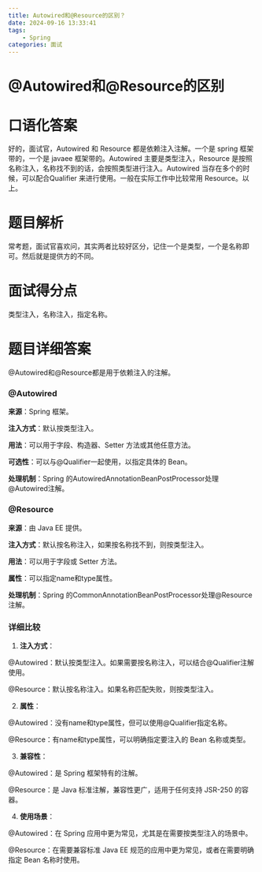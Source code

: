 ```yaml
---
title: Autowired和@Resource的区别？
date: 2024-09-16 13:33:41
tags:
	- Spring
categories: 面试
--- 
```


# @Autowired和@Resource的区别

# 口语化答案
好的，面试官，Autowired 和 Resource 都是依赖注入注解。一个是 spring 框架带的，一个是 javaee 框架带的。Autowired 主要是类型注入，Resource 是按照名称注入，名称找不到的话，会按照类型进行注入。Autowired 当存在多个的时候，可以配合Qualifier 来进行使用。一般在实际工作中比较常用 Resource。以上。

# 题目解析
常考题，面试官喜欢问，其实两者比较好区分，记住一个是类型，一个是名称即可。然后就是提供方的不同。

# 面试得分点
类型注入，名称注入，指定名称。

# 题目详细答案
@Autowired和@Resource都是用于依赖注入的注解。

### @Autowired
**来源**：Spring 框架。

**注入方式**：默认按类型注入。

**用法**：可以用于字段、构造器、Setter 方法或其他任意方法。

**可选性**：可以与@Qualifier一起使用，以指定具体的 Bean。

**处理机制**：Spring 的AutowiredAnnotationBeanPostProcessor处理@Autowired注解。

### @Resource
**来源**：由 Java EE 提供。

**注入方式**：默认按名称注入，如果按名称找不到，则按类型注入。

**用法**：可以用于字段或 Setter 方法。

**属性**：可以指定name和type属性。

**处理机制**：Spring 的CommonAnnotationBeanPostProcessor处理@Resource注解。

### 详细比较
1. **注入方式**：

@Autowired：默认按类型注入。如果需要按名称注入，可以结合@Qualifier注解使用。

@Resource：默认按名称注入。如果名称匹配失败，则按类型注入。

2. **属性**：

@Autowired：没有name和type属性，但可以使用@Qualifier指定名称。

@Resource：有name和type属性，可以明确指定要注入的 Bean 名称或类型。

3. **兼容性**：

@Autowired：是 Spring 框架特有的注解。

@Resource：是 Java 标准注解，兼容性更广，适用于任何支持 JSR-250 的容器。

4. **使用场景**：

@Autowired：在 Spring 应用中更为常见，尤其是在需要按类型注入的场景中。

@Resource：在需要兼容标准 Java EE 规范的应用中更为常见，或者在需要明确指定 Bean 名称时使用。
